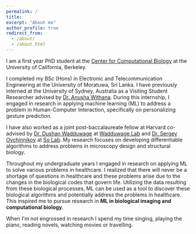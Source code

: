 ```yaml
---
permalink: /
title: 
excerpt: "About me"
author_profile: true
redirect_from: 
  - /about/
  - /about.html
---
```


I am a first year PhD student at the [Center for Computational Biology](https://ccb.berkeley.edu) at the University of California, Berkeley.

I completed my BSc (Hons) in Electronic and Telecommunication Engineering at the University of Moratuwa, Sri Lanka. I have previously interned at the University of Sydney, Australia as a Visiting Student Researcher advised by [Dr. Anusha Withana](https://scholar.google.com.sg/citations?user=y17ckyIAAAAJ&hl=en). During this internship, I engaged in research in applying machine learning (ML) to address a problem in Human-Computer Interaction, specifically on personalizing gesture prediction.

I have also worked as a joint post-baccalaureate fellow at Harvard co-advised by [Dr. Dushan Wadduwage](https://scholar.google.com/citations?user=LHmeoN4AAAAJ&hl=en) at [Wadduwage Lab](http://www.wadduwagelab.com) and [Dr. Sergey Ovchinnikov](https://scholar.google.com/citations?user=8KJ9gf4AAAAJ&hl=en) at [So Lab](https://site.solab.org). My research focuses on developing differentiable algorithms to address problems in microscopy design and structural biology.

Throughout my undergraduate years I engaged in research on applying ML to solve various problems in healthcare. I realized that there will never be a shortage of questions in healthcare and these problems arise due to the changes in the biological codes that govern life. Utilizing the data resulting from these biological processes, ML can be used as a tool to discover these biological algorithms and potentially address the problems in healthcare. This inspired me to pursue research in **ML in biological imaging and computational biology**.

When I'm not engrossed in research I spend my time singing, playing the piano, reading novels, watching movies or travelling.
